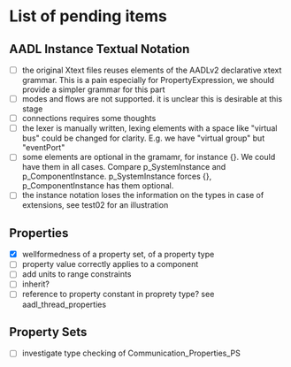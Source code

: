 # List of pending items

## AADL Instance Textual Notation

- [ ] the original Xtext files reuses elements of the AADLv2 declarative xtext grammar. This is a pain especially for PropertyExpression, we should provide a simpler grammar for this part
- [ ] modes and flows are not supported. it is unclear this is desirable at this stage
- [ ] connections requires some thoughts
- [ ] the lexer is manually written, lexing elements with a space like "virtual bus" could be changed for clarity. E.g. we have "virtual group" but "eventPort"
- [ ] some elements are optional in the gramamr, for instance {}. We could have them in all cases. Compare p_SystemInstance and p_ComponentInstance. p_SystemInstance forces {}, p_ComponentInstance has them optional.
- [ ] the instance notation loses the information on the types in case of extensions, see test02 for an illustration

## Properties

- [x] wellformedness of a property set, of a property type
- [ ] property value correctly applies to a component
- [ ] add units to range constraints
- [ ] inherit?
- [ ] reference to property constant in proprety type? see aadl_thread_properties

## Property Sets

- [ ] investigate type checking of Communication_Properties_PS

